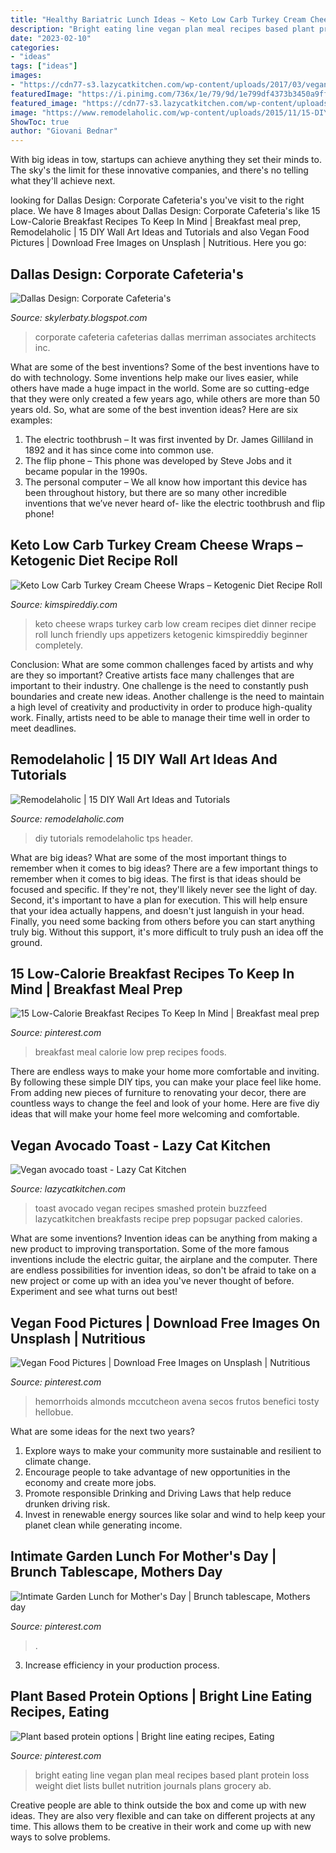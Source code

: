 ```yaml
---
title: "Healthy Bariatric Lunch Ideas ~ Keto Low Carb Turkey Cream Cheese Wraps – Ketogenic Diet Recipe Roll"
description: "Bright eating line vegan plan meal recipes based plant protein loss weight diet lists bullet nutrition journals plans grocery ab"
date: "2023-02-10"
categories:
- "ideas"
tags: ["ideas"]
images:
- "https://cdn77-s3.lazycatkitchen.com/wp-content/uploads/2017/03/vegan-avocado-toast.jpg"
featuredImage: "https://i.pinimg.com/736x/1e/79/9d/1e799df4373b3450a9fff892b0790165.jpg"
featured_image: "https://cdn77-s3.lazycatkitchen.com/wp-content/uploads/2017/03/vegan-avocado-toast.jpg"
image: "https://www.remodelaholic.com/wp-content/uploads/2015/11/15-DIY-Wall-Art-Ideas-560x800.jpg"
ShowToc: true
author: "Giovani Bednar"
---
```



With big ideas in tow, startups can achieve anything they set their minds to. The sky's the limit for these innovative companies, and there's no telling what they'll achieve next.

	

		
looking for Dallas Design: Corporate Cafeteria&#039;s you've visit to the right place. We have 8 Images about Dallas Design: Corporate Cafeteria&#039;s like 15 Low-Calorie Breakfast Recipes To Keep In Mind | Breakfast meal prep, Remodelaholic | 15 DIY Wall Art Ideas and Tutorials and also Vegan Food Pictures | Download Free Images on Unsplash | Nutritious. Here you go:
		
    
## Dallas Design: Corporate Cafeteria&#039;s

<img loading=lazy src="http://2.bp.blogspot.com/-5p_vfW8radk/T_r4B2FV2nI/AAAAAAAAAN4/WEuick40wnw/s1600/IMG_6287.jpg" onerror="this.onerror=null;this.src='https://tse3.mm.bing.net/th?id=OIP.4YC6UoAjVp_SpAOQkZ1tIgHaE7&amp;pid=15.1';" alt="Dallas Design: Corporate Cafeteria&#039;s">

_Source: skylerbaty.blogspot.com_

>corporate cafeteria cafeterias dallas merriman associates architects inc. 

	

What are some of the best inventions?
Some of the best inventions have to do with technology. Some inventions help make our lives easier, while others have made a huge impact in the world. Some are so cutting-edge that they were only created a few years ago, while others are more than 50 years old. So, what are some of the best invention ideas? Here are six examples: 
1) The electric toothbrush – It was first invented by Dr. James Gilliland in 1892 and it has since come into common use.
2) The flip phone – This phone was developed by Steve Jobs and it became popular in the 1990s.
3) The personal computer – We all know how important this device has been throughout history, but there are so many other incredible inventions that we’ve never heard of- like the electric toothbrush and flip phone!

    
## Keto Low Carb Turkey Cream Cheese Wraps – Ketogenic Diet Recipe Roll

<img loading=lazy src="https://kimspireddiy.com/wp-content/uploads/2020/08/keto-turkey-cream-cheese-wraps-1-1.jpg" onerror="this.onerror=null;this.src='https://tse2.mm.bing.net/th?id=OIP.HhoNLrCuIxkVR_wogDxoqQHaLH&amp;pid=15.1';" alt="Keto Low Carb Turkey Cream Cheese Wraps – Ketogenic Diet Recipe Roll">

_Source: kimspireddiy.com_

>keto cheese wraps turkey carb low cream recipes diet dinner recipe roll lunch friendly ups appetizers ketogenic kimspireddiy beginner completely. 

	

Conclusion: What are some common challenges faced by artists and why are they so important?
Creative artists face many challenges that are important to their industry. One challenge is the need to constantly push boundaries and create new ideas. Another challenge is the need to maintain a high level of creativity and productivity in order to produce high-quality work. Finally, artists need to be able to manage their time well in order to meet deadlines.

    
## Remodelaholic | 15 DIY Wall Art Ideas And Tutorials

<img loading=lazy src="https://www.remodelaholic.com/wp-content/uploads/2015/11/15-DIY-Wall-Art-Ideas-560x800.jpg" onerror="this.onerror=null;this.src='https://tse3.mm.bing.net/th?id=OIP.eUC_SlAHhMwAzkMk524V9gHaKl&amp;pid=15.1';" alt="Remodelaholic | 15 DIY Wall Art Ideas and Tutorials">

_Source: remodelaholic.com_

>diy tutorials remodelaholic tps header. 

	

What are big ideas? What are some of the most important things to remember when it comes to big ideas?
There are a few important things to remember when it comes to big ideas. The first is that ideas should be focused and specific. If they're not, they'll likely never see the light of day. Second, it's important to have a plan for execution. This will help ensure that your idea actually happens, and doesn't just languish in your head. Finally, you need some backing from others before you can start anything truly big. Without this support, it's more difficult to truly push an idea off the ground.

    
## 15 Low-Calorie Breakfast Recipes To Keep In Mind | Breakfast Meal Prep

<img loading=lazy src="https://i.pinimg.com/736x/47/4e/69/474e695712521534a14619f66c498233.jpg" onerror="this.onerror=null;this.src='https://tse2.mm.bing.net/th?id=OIP.5AEwk1VkHKX6EGC8gXsOBAHaLH&amp;pid=15.1';" alt="15 Low-Calorie Breakfast Recipes To Keep In Mind | Breakfast meal prep">

_Source: pinterest.com_

>breakfast meal calorie low prep recipes foods. 

	

There are endless ways to make your home more comfortable and inviting. By following these simple DIY tips, you can make your place feel like home. From adding new pieces of furniture to renovating your decor, there are countless ways to change the feel and look of your home. Here are five diy ideas that will make your home feel more welcoming and comfortable.

    
## Vegan Avocado Toast - Lazy Cat Kitchen

<img loading=lazy src="https://cdn77-s3.lazycatkitchen.com/wp-content/uploads/2017/03/vegan-avocado-toast.jpg" onerror="this.onerror=null;this.src='https://tse1.mm.bing.net/th?id=OIP.ZOy0SDK479qjkdZpbq4uqAHaLH&amp;pid=15.1';" alt="Vegan avocado toast - Lazy Cat Kitchen">

_Source: lazycatkitchen.com_

>toast avocado vegan recipes smashed protein buzzfeed lazycatkitchen breakfasts recipe prep popsugar packed calories. 

	

What are some inventions?
Invention ideas can be anything from making a new product to improving transportation. Some of the more famous inventions include the electric guitar, the airplane and the computer. There are endless possibilities for invention ideas, so don't be afraid to take on a new project or come up with an idea you've never thought of before. Experiment and see what turns out best!

    
## Vegan Food Pictures | Download Free Images On Unsplash | Nutritious

<img loading=lazy src="https://i.pinimg.com/736x/1e/79/9d/1e799df4373b3450a9fff892b0790165.jpg" onerror="this.onerror=null;this.src='https://tse2.mm.bing.net/th?id=OIP.Z7iQ0n7_jf8GNlpQzATglgHaKz&amp;pid=15.1';" alt="Vegan Food Pictures | Download Free Images on Unsplash | Nutritious">

_Source: pinterest.com_

>hemorrhoids almonds mccutcheon avena secos frutos benefici tosty hellobue. 

	

What are some ideas for the next two years?
1. Explore ways to make your community more sustainable and resilient to climate change.
2. Encourage people to take advantage of new opportunities in the economy and create more jobs.
3. Promote responsible Drinking and Driving Laws that help reduce drunken driving risk.
4. Invest in renewable energy sources like solar and wind to help keep your planet clean while generating income.

    
## Intimate Garden Lunch For Mother&#039;s Day | Brunch Tablescape, Mothers Day

<img loading=lazy src="https://i.pinimg.com/736x/b3/b9/5e/b3b95ec4582cb4bb6df296dfc94583cb.jpg" onerror="this.onerror=null;this.src='https://tse4.mm.bing.net/th?id=OIP.4AfJI3vdcuXXPah1vMqvlQHaLJ&amp;pid=15.1';" alt="Intimate Garden Lunch for Mother&#039;s Day | Brunch tablescape, Mothers day">

_Source: pinterest.com_

>. 

	

3. Increase efficiency in your production process.

    
## Plant Based Protein Options | Bright Line Eating Recipes, Eating

<img loading=lazy src="https://i.pinimg.com/736x/f7/50/a9/f750a97a2ecc8945c74bcec2a91f505a.jpg" onerror="this.onerror=null;this.src='https://tse4.mm.bing.net/th?id=OIP.08hP-EvWv4gUogpU8x1DcQHaJ4&amp;pid=15.1';" alt="Plant based protein options | Bright line eating recipes, Eating">

_Source: pinterest.com_

>bright eating line vegan plan meal recipes based plant protein loss weight diet lists bullet nutrition journals plans grocery ab. 

	

Creative people are able to think outside the box and come up with new ideas. They are also very flexible and can take on different projects at any time. This allows them to be creative in their work and come up with new ways to solve problems.

